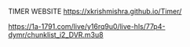 TIMER WEBSITE 
https://xkrishmishra.github.io/Timer/


https://1a-1791.com/live/y16rq9u0/live-hls/77p4-dymr/chunklist_i2_DVR.m3u8



